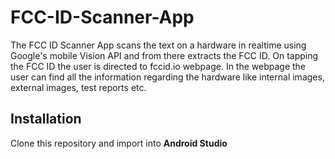 # FCC-ID-Scanner-App
 The FCC ID Scanner App scans the text on a hardware in realtime using Google's mobile Vision API and from there extracts the FCC ID. On tapping the FCC ID the user is directed to fccid.io webpage. In the webpage the user can find all the information regarding the hardware like internal images, external images, test reports etc.
 
## Installation
Clone this repository and import into **Android Studio**
```bash
    
